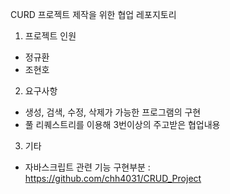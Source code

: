 CURD 프로젝트 제작을 위한 협업 레포지토리

1. 프로젝트 인원
- 정규환
- 조현호

2. 요구사항
- 생성, 검색, 수정, 삭제가 가능한 프로그램의 구현
- 풀 리퀘스트리를 이용해 3번이상의 주고받은 협업내용

3. 기타
- 자바스크립트 관련 기능 구현부분 : https://github.com/chh4031/CRUD_Project
